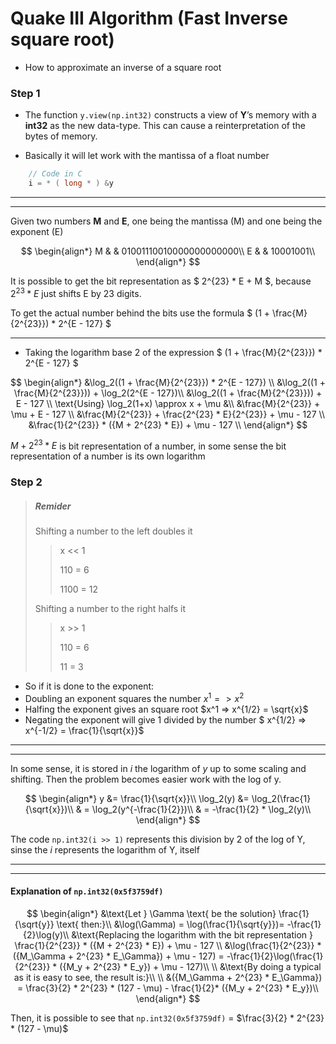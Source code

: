 
# Quake III Algorithm (Fast Inverse square root)
 - How to approximate an inverse of a square root
 
### Step 1

- The function ``y.view(np.int32)`` constructs a view of **Y**’s memory with a **int32** as the new data-type. This can cause a reinterpretation of the bytes of memory.

- Basically it will let work with the mantissa of a float number

```C
    // Code in C
    i = * ( long * ) &y
```

*****
------


Given two numbers **M** and **E**, one being the mantissa (M) and one being the exponent (E)

$$
\begin{align*}
M & & 01001110010000000000000\\
E & & 10001001\\
\end{align*}
$$

It is possible to get the bit representation as $ 2^{23} * E + M $, because $2^{23} * E$ just shifts E by 23 digits.

To get the actual number behind the bits use the formula $ (1 + \frac{M}{2^{23}}) * 2^{E - 127} $

----

- Taking the logarithm base 2 of the expression $ (1 + \frac{M}{2^{23}}) * 2^{E - 127} $

$$
\begin{align*}
&\log_2((1 + \frac{M}{2^{23}}) * 2^{E - 127}) \\
&\log_2((1 + \frac{M}{2^{23}})) + \log_2(2^{E - 127})\\
&\log_2((1 + \frac{M}{2^{23}})) + E - 127 \\
\text{Using} \log_2(1+x) \approx x + \mu &\\
&\frac{M}{2^{23}} + \mu + E - 127 \\
&\frac{M}{2^{23}} + \frac{2^{23} * E}{2^{23}} + \mu - 127 \\
&\frac{1}{2^{23}} * ({M + 2^{23} * E}) + \mu - 127 \\
\end{align*}
$$

${M + 2^{23} * E}$ is bit representation of a number, in some sense the bit representation of a number is its own logarithm

### Step 2 

> ##### Remider
> 
> Shifting a number to the left doubles it
>> x << 1 
>>
>> 110 = 6
>>
>> 1100 = 12
>
> Shifting a number to the right halfs it
>> x >> 1 
>>
>> 110 = 6
>>
>> 11 = 3

- So if it is done to the exponent:
 - Doubling an exponent squares the number $x^1 => x^2$
 - Halfing the exponent gives an square root $x^1 => x^{1/2} = \sqrt{x}$
 - Negating the exponent will give 1 divided by the number $ x^{1/2} => x^{-1/2} = \frac{1}{\sqrt{x}}$
 
 ------------
 ------------
 
 In some sense, it is stored in $i$ the logarithm of $y$ up to some scaling and shifting. Then the problem becomes easier work with the log of y.
 
 $$
 \begin{align*}
 y &= \frac{1}{\sqrt{x}}\\
 \log_2(y) &= \log_2(\frac{1}{\sqrt{x}})\\
 & = \log_2(y^{-\frac{1}{2}})\\
 & = -\frac{1}{2} * \log_2(y)\\
 \end{align*}
 $$
 
The code ```np.int32(i >> 1)``` represents this division by 2 of the log of Y, sinse the $i$ represents the logarithm of Y, itself
 
 ------
 ------
 
 #### Explanation of ```np.int32(0x5f3759df)```
 
 $$
 \begin{align*}
 &\text{Let } \Gamma \text{ be the solution} \frac{1}{\sqrt{y}} \text{ then:}\\
 &\log(\Gamma) = \log(\frac{1}{\sqrt{y}})= -\frac{1}{2}\log(y)\\
 &\text{Replacing the logarithm with the bit representation } \frac{1}{2^{23}} * ({M + 2^{23} * E}) + \mu - 127 \\
 &\log(\frac{1}{2^{23}} * ({M_\Gamma + 2^{23} * E_\Gamma}) + \mu - 127) = -\frac{1}{2}\log(\frac{1}{2^{23}} * ({M_y + 2^{23} * E_y}) + \mu - 127)\\
 \\
 &\text{By doing a typical as it is easy to see, the result is:}\\
 \\
 &({M_\Gamma + 2^{23} * E_\Gamma}) = \frac{3}{2} * 2^{23} * (127 - \mu) - \frac{1}{2}* ({M_y + 2^{23} * E_y})\\
 \end{align*}
 $$
 
 Then, it is possible to see that ```np.int32(0x5f3759df)``` = $\frac{3}{2} * 2^{23} * (127 - \mu)$
